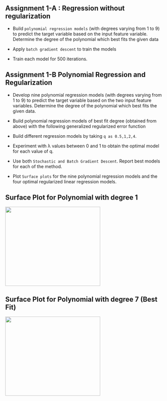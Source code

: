 ## Assignment 1-A : Regression without regularization

- Build ```polynomial regression models``` (with degrees varying from 1 to 9) to predict
the target variable based on the input feature variable. Determine the degree of
the polynomial which best fits the given data

- Apply ```batch gradient descent``` to train the models

- Train each model for 500 iterations.

## Assignment 1-B Polynomial Regression and Regularization

- Develop nine polynomial regression models (with degrees varying from 1 to 9) to
predict the target variable based on the two input feature variables. Determine the
degree of the polynomial which best fits the given data.

- Build polynomial regression models of best fit degree (obtained from above) with the
following generalized regularized error function

- Build different regression models by taking ```q as 0.5,1,2,4```.

- Experiment with λ values between 0 and 1 to obtain the optimal model for each
value of q.

- Use both ```Stochastic and Batch Gradient Descent```. Report best models for each of the
method.

- Plot ```Surface plots``` for the nine polynomial regression models and the four optimal
regularized linear regression models.

## Surface Plot for Polynomial with degree 1

<img src = "https://github.com/pavas23/Machine-Learning/assets/97559428/9a5c29ae-7cb9-4a74-9953-9b43b0ec850d" height = 250 width = 300>

## Surface Plot for Polynomial with degree 7 (Best Fit)

<img src = "https://github.com/pavas23/Machine-Learning/assets/97559428/f4facf58-809f-48fd-9161-44738deb7a45" height = 250 width = 300>



